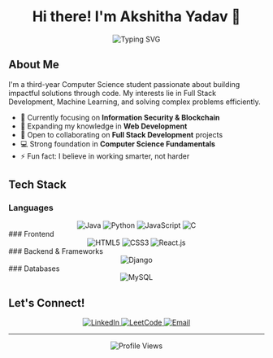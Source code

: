 # <div align="center">Hi there! I'm Akshitha Yadav 👋</div>

<div align="center">
  <img src="https://readme-typing-svg.herokuapp.com?font=Fira+Code&pause=1000&color=2C83F7&center=true&vCenter=true&width=435&lines=Computer+Science+Student;Full+Stack+Developer;Problem+Solver;Continuous+Learner" alt="Typing SVG" />
</div>

## About Me

I'm a third-year Computer Science student passionate about building impactful solutions through code. My interests lie in Full Stack Development, Machine Learning, and solving complex problems efficiently.

- 🔭 Currently focusing on **Information Security & Blockchain**
- 🌱 Expanding my knowledge in **Web Development**
- 🤝 Open to collaborating on **Full Stack Development** projects
- 💻 Strong foundation in **Computer Science Fundamentals**
- ⚡ Fun fact: I believe in working smarter, not harder

## Tech Stack

### Languages
<div align="center"> <img src="https://img.shields.io/badge/Java-ED8B00?style=for-the-badge&logo=java&logoColor=white" alt="Java"> <img src="https://img.shields.io/badge/Python-3776AB?style=for-the-badge&logo=python&logoColor=white" alt="Python"> <img src="https://img.shields.io/badge/JavaScript-F7DF1E?style=for-the-badge&logo=javascript&logoColor=black" alt="JavaScript"> <img src="https://img.shields.io/badge/C-00599C?style=for-the-badge&logo=c&logoColor=white" alt="C"> </div>
### Frontend
<div align="center"> <img src="https://img.shields.io/badge/HTML5-E34F26?style=for-the-badge&logo=html5&logoColor=white" alt="HTML5"> <img src="https://img.shields.io/badge/CSS3-1572B6?style=for-the-badge&logo=css3&logoColor=white" alt="CSS3"> <img src="https://img.shields.io/badge/React.js-61DAFB?style=for-the-badge&logo=react&logoColor=black" alt="React.js"> </div>
### Backend & Frameworks
<div align="center"> <img src="https://img.shields.io/badge/Django-092E20?style=for-the-badge&logo=django&logoColor=white" alt="Django"> </div>
### Databases
<div align="center"> <img src="https://img.shields.io/badge/MySQL-005C84?style=for-the-badge&logo=mysql&logoColor=white" alt="MySQL"> </div>

## Let's Connect!

<div align="center">
  <a href="https://linkedin.com/in/akshitha-yadav-bathula-9ab324259" target="_blank">
    <img src="https://img.shields.io/badge/LinkedIn-0077B5?style=for-the-badge&logo=linkedin&logoColor=white" alt="LinkedIn" />
  </a>
  <a href="https://www.leetcode.com/akshitha_10-b32_" target="_blank">
    <img src="https://img.shields.io/badge/LeetCode-FFA116?style=for-the-badge&logo=leetcode&logoColor=white" alt="LeetCode" />
  </a>
  <a href="mailto:akshithayadavbathula27@gmail.com">
    <img src="https://img.shields.io/badge/Email-D14836?style=for-the-badge&logo=gmail&logoColor=white" alt="Email" />
  </a>
</div>

---

<div align="center">
  <img src="https://komarev.com/ghpvc/?username=akshithayadav&style=flat-square&color=blue" alt="Profile Views" />
</div>
